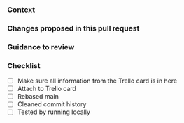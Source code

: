 ### Context

### Changes proposed in this pull request

### Guidance to review

### Checklist

- [ ] Make sure all information from the Trello card is in here
- [ ] Attach to Trello card
- [ ] Rebased main
- [ ] Cleaned commit history
- [ ] Tested by running locally

